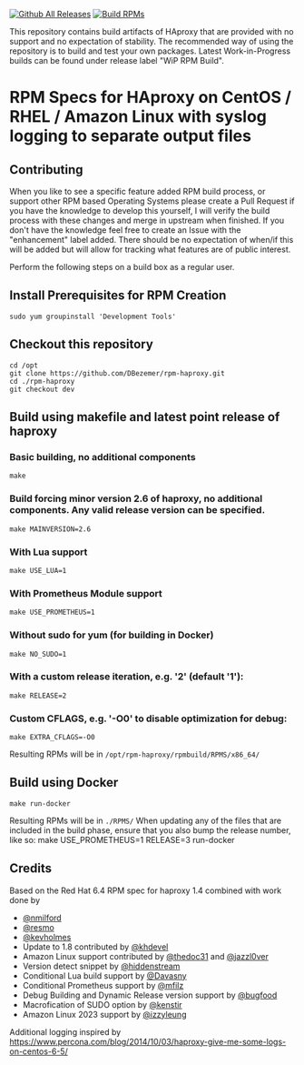 [![Github All Releases](https://img.shields.io/github/downloads/DBezemer/rpm-haproxy/total.svg)](https://github.com/DBezemer/rpm-haproxy/releases) [![Build RPMs](https://github.com/DBezemer/rpm-haproxy/actions/workflows/main.yml/badge.svg)](https://github.com/DBezemer/rpm-haproxy/actions/workflows/main.yml)

This repository contains build artifacts of HAproxy that are provided with no support and no expectation of stability.
The recommended way of using the repository is to build and test your own packages. Latest Work-in-Progress builds can be found under release label "WiP RPM Build".

# RPM Specs for HAproxy on CentOS / RHEL / Amazon Linux with syslog logging to separate output files

## Contributing
When you like to see a specific feature added RPM build process, or support other RPM based Operating Systems please create a Pull Request if you have the knowledge to develop this yourself, I will verify the build process with these changes and merge in upstream when finished. If you don't have the knowledge feel free to create an Issue with the "enhancement" label added. There should be no expectation of when/if this will be added but will allow for tracking what features are of public interest.

Perform the following steps on a build box as a regular user.

## Install Prerequisites for RPM Creation

    sudo yum groupinstall 'Development Tools'

## Checkout this repository

    cd /opt
    git clone https://github.com/DBezemer/rpm-haproxy.git
    cd ./rpm-haproxy
    git checkout dev

## Build using makefile and latest point release of haproxy
### Basic building, no additional components
    make

### Build forcing minor version 2.6 of haproxy, no additional components. Any valid release version can be specified.
    make MAINVERSION=2.6

### With Lua support
    make USE_LUA=1

### With Prometheus Module support
    make USE_PROMETHEUS=1

### Without sudo for yum (for building in Docker)
    make NO_SUDO=1

### With a custom release iteration, e.g. '2' (default '1'):
    make RELEASE=2

### Custom CFLAGS, e.g. '-O0' to disable optimization for debug:
    make EXTRA_CFLAGS=-O0

Resulting RPMs will be in `/opt/rpm-haproxy/rpmbuild/RPMS/x86_64/`

## Build using Docker
    make run-docker

Resulting RPMs will be in `./RPMS/`
When updating any of the files that are included in the build phase, ensure that you also bump the release number, like so:
    make USE_PROMETHEUS=1 RELEASE=3 run-docker

## Credits

Based on the Red Hat 6.4 RPM spec for haproxy 1.4 combined with work done by
- [@nmilford](https://www.github.com/nmilford)
- [@resmo](https://www.github.com/resmo)
- [@kevholmes](https://www.github.com/kevholmes)
- Update to 1.8 contributed by [@khdevel](https://github.com/khdevel)
- Amazon Linux support contributed by [@thedoc31](https://github.com/thedoc31) and [@jazzl0ver](https://github.com/jazzl0ver)
- Version detect snippet by [@hiddenstream](https://github.com/hiddenstream)
- Conditional Lua build support by [@Davasny](https://github.com/Davasny)
- Conditional Prometheus support by [@mfilz](https://github.com/mfilz)
- Debug Building and Dynamic Release version support by [@bugfood](https://github.com/bugfood)
- Macrofication of SUDO option by [@kenstir](https://github.com/kenstir)
- Amazon Linux 2023 support by [@izzyleung](https://github.com/izzyleung)

Additional logging inspired by https://www.percona.com/blog/2014/10/03/haproxy-give-me-some-logs-on-centos-6-5/
